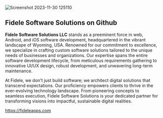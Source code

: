 
![Screenshot 2023-11-30 125110](https://github.com/Fidele-Software-Solutions/.github/assets/8009733/d58baceb-dfeb-4d34-b91b-8d0361f8aefd)

## Fidele Software Solutions on Github

**Fidele Software Solutions LLC** stands as a preeminent force in web, Android, and iOS software development, headquartered in the vibrant landscape of Wyoming, USA. Renowned for our commitment to excellence, we specialize in crafting custom software solutions tailored to the unique needs of businesses and organizations. Our expertise spans the entire software development lifecycle, from meticulous requirements gathering to innovative UI/UX design, robust development, and unwavering long-term maintenance.

At Fidele, we don't just build software; we architect digital solutions that transcend expectations. Our proficiency empowers clients to thrive in the ever-evolving technology landscape. From pioneering concepts to seamless execution, Fidele Software Solutions is your dedicated partner for transforming visions into impactful, sustainable digital realities.

https://fideleapps.com
